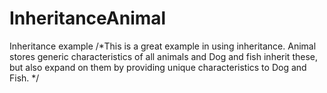 # InheritanceAnimal
Inheritance example
/*This is a great example in using inheritance. Animal stores generic characteristics of all
animals and Dog and fish inherit these, but also expand on them by providing unique characteristics
to Dog and Fish.
 */
